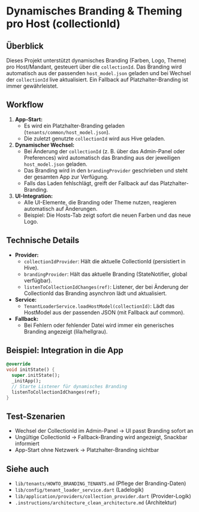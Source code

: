 # Dynamisches Branding & Theming pro Host (collectionId)

## Überblick
Dieses Projekt unterstützt dynamisches Branding (Farben, Logo, Theme) pro Host/Mandant, gesteuert über die `collectionId`. Das Branding wird automatisch aus der passenden `host_model.json` geladen und bei Wechsel der `collectionId` live aktualisiert. Ein Fallback auf Platzhalter-Branding ist immer gewährleistet.

## Workflow
1. **App-Start:**
   - Es wird ein Platzhalter-Branding geladen (`tenants/common/host_model.json`).
   - Die zuletzt genutzte `collectionId` wird aus Hive geladen.
2. **Dynamischer Wechsel:**
   - Bei Änderung der `collectionId` (z. B. über das Admin-Panel oder Preferences) wird automatisch das Branding aus der jeweiligen `host_model.json` geladen.
   - Das Branding wird in den `brandingProvider` geschrieben und steht der gesamten App zur Verfügung.
   - Falls das Laden fehlschlägt, greift der Fallback auf das Platzhalter-Branding.
3. **UI-Integration:**
   - Alle UI-Elemente, die Branding oder Theme nutzen, reagieren automatisch auf Änderungen.
   - Beispiel: Die Hosts-Tab zeigt sofort die neuen Farben und das neue Logo.

## Technische Details
- **Provider:**
  - `collectionIdProvider`: Hält die aktuelle CollectionId (persistiert in Hive).
  - `brandingProvider`: Hält das aktuelle Branding (StateNotifier, global verfügbar).
  - `listenToCollectionIdChanges(ref)`: Listener, der bei Änderung der CollectionId das Branding asynchron lädt und aktualisiert.
- **Service:**
  - `TenantLoaderService.loadHostModel(collectionId)`: Lädt das HostModel aus der passenden JSON (mit Fallback auf common).
- **Fallback:**
  - Bei Fehlern oder fehlender Datei wird immer ein generisches Branding angezeigt (lila/hellgrau).

## Beispiel: Integration in die App
```dart
@override
void initState() {
  super.initState();
  _initApp();
  // Starte Listener für dynamisches Branding
  listenToCollectionIdChanges(ref);
}
```

## Test-Szenarien
- Wechsel der CollectionId im Admin-Panel → UI passt Branding sofort an
- Ungültige CollectionId → Fallback-Branding wird angezeigt, Snackbar informiert
- App-Start ohne Netzwerk → Platzhalter-Branding sichtbar

## Siehe auch
- `lib/tenants/HOWTO_BRANDING_TENANTS.md` (Pflege der Branding-Daten)
- `lib/config/tenant_loader_service.dart` (Ladelogik)
- `lib/application/providers/collection_provider.dart` (Provider-Logik)
- `.instructions/architecture_clean_architecture.md` (Architektur)
